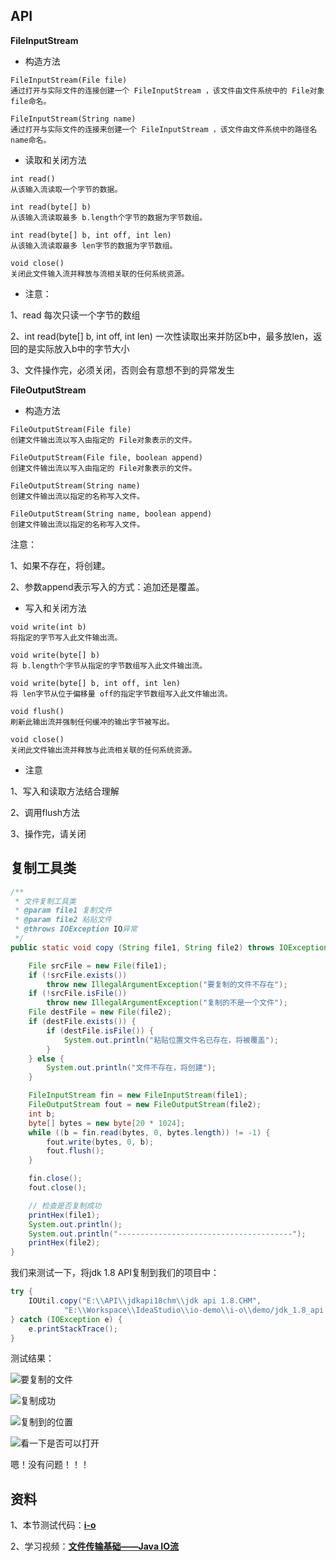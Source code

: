 ## API

**FileInputStream**

* 构造方法

```
FileInputStream(File file) 
通过打开与实际文件的连接创建一个 FileInputStream ，该文件由文件系统中的 File对象 file命名。 

FileInputStream(String name) 
通过打开与实际文件的连接来创建一个 FileInputStream ，该文件由文件系统中的路径名 name命名。 
```

* 读取和关闭方法

```
int read() 
从该输入流读取一个字节的数据。  

int read(byte[] b) 
从该输入流读取最多 b.length个字节的数据为字节数组。 

int read(byte[] b, int off, int len) 
从该输入流读取最多 len字节的数据为字节数组。  

void close() 
关闭此文件输入流并释放与流相关联的任何系统资源。  
```

* 注意：

1、read 每次只读一个字节的数组

2、int read(byte[] b, int off, int len) 一次性读取出来并防区b中，最多放len，返回的是实际放入b中的字节大小

3、文件操作完，必须关闭，否则会有意想不到的异常发生

**FileOutputStream**

* 构造方法

```
FileOutputStream(File file) 
创建文件输出流以写入由指定的 File对象表示的文件。 

FileOutputStream(File file, boolean append) 
创建文件输出流以写入由指定的 File对象表示的文件。 

FileOutputStream(String name) 
创建文件输出流以指定的名称写入文件。 

FileOutputStream(String name, boolean append) 
创建文件输出流以指定的名称写入文件。 
```

注意：

1、如果不存在，将创建。

2、参数append表示写入的方式：追加还是覆盖。


* 写入和关闭方法

```
void write(int b) 
将指定的字节写入此文件输出流。  

void write(byte[] b) 
将 b.length个字节从指定的字节数组写入此文件输出流。  

void write(byte[] b, int off, int len) 
将 len字节从位于偏移量 off的指定字节数组写入此文件输出流。 

void flush() 
刷新此输出流并强制任何缓冲的输出字节被写出。  

void close() 
关闭此文件输出流并释放与此流相关联的任何系统资源。  
```

* 注意

1、写入和读取方法结合理解

2、调用flush方法

3、操作完，请关闭

## 复制工具类

```java
/**
 * 文件复制工具类
 * @param file1 复制文件
 * @param file2 粘贴文件
 * @throws IOException IO异常
 */
public static void copy (String file1, String file2) throws IOException {

    File srcFile = new File(file1);
    if (!srcFile.exists())
        throw new IllegalArgumentException("要复制的文件不存在");
    if (!srcFile.isFile())
        throw new IllegalArgumentException("复制的不是一个文件");
    File destFile = new File(file2);
    if (destFile.exists()) {
        if (destFile.isFile()) {
            System.out.println("粘贴位置文件名已存在，将被覆盖");
        }
    } else {
        System.out.println("文件不存在，将创建");
    }

    FileInputStream fin = new FileInputStream(file1);
    FileOutputStream fout = new FileOutputStream(file2);
    int b;
    byte[] bytes = new byte[20 * 1024];
    while ((b = fin.read(bytes, 0, bytes.length)) != -1) {
        fout.write(bytes, 0, b);
        fout.flush();
    }

    fin.close();
    fout.close();

    // 检查是否复制成功
    printHex(file1);
    System.out.println();
    System.out.println("---------------------------------------");
    printHex(file2);
}
```

我们来测试一下，将jdk 1.8 API复制到我们的项目中：

```java
try {
    IOUtil.copy("E:\\API\\jdkapi18chm\\jdk api 1.8.CHM",
            "E:\\Workspace\\IdeaStudio\\io-demo\\i-o\\demo/jdk_1.8_api.CHM");
} catch (IOException e) {
    e.printStackTrace();
}
```

测试结果：

![要复制的文件](https://upload-images.jianshu.io/upload_images/5805596-568f16d305b151ec.png?imageMogr2/auto-orient/strip%7CimageView2/2/w/1240)

![复制成功](https://upload-images.jianshu.io/upload_images/5805596-9e6f756aa34d3c0b.png?imageMogr2/auto-orient/strip%7CimageView2/2/w/1240)

![复制到的位置](https://upload-images.jianshu.io/upload_images/5805596-53c303954a6a92e2.png?imageMogr2/auto-orient/strip%7CimageView2/2/w/1240)

![看一下是否可以打开](https://upload-images.jianshu.io/upload_images/5805596-ff0278e2065c8a30.png?imageMogr2/auto-orient/strip%7CimageView2/2/w/1240)

嗯！没有问题！！！

## 资料

1、本节测试代码：**[i-o](https://link.jianshu.com/?t=https%3A%2F%2Fgithub.com%2Ffengwenyi%2Fio-demo%2Ftree%2Fmaster%2Fi-o)**

2、学习视频：**[文件传输基础——Java IO流](https://link.jianshu.com/?t=https%3A%2F%2Fwww.imooc.com%2Flearn%2F123)**


